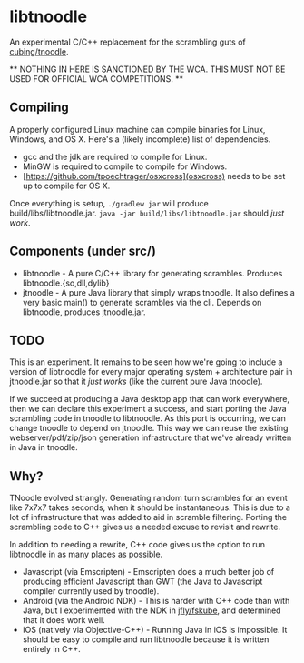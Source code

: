 libtnoodle
==========

An experimental C/C++ replacement for the scrambling guts of
[cubing/tnoodle](https://github.com/cubing/tnoodle).

** NOTHING IN HERE IS SANCTIONED BY THE WCA. THIS MUST NOT
BE USED FOR OFFICIAL WCA COMPETITIONS. **

## Compiling

A properly configured Linux machine can compile binaries for Linux, Windows, and OS X.
Here's a (likely incomplete) list of dependencies.

- gcc and the jdk are required to compile for Linux.
- MinGW is required to compile to compile for Windows.
- [https://github.com/tpoechtrager/osxcross](osxcross) needs to be set up to compile for OS X.

Once everything is setup, `./gradlew jar` will produce build/libs/libtnoodle.jar.
`java -jar build/libs/libtnoodle.jar` should *just work*.

## Components (under src/)

- libtnoodle - A pure C/C++ library for generating scrambles. Produces
  libtnoodle.{so,dll,dylib}
- jtnoodle - A pure Java library that simply wraps tnoodle. It also defines a
  very basic main() to generate scrambles via the cli. Depends on libtnoodle,
  produces jtnoodle.jar.

## TODO

This is an experiment. It remains to be seen how we're going to include a
version of libtnoodle for every major operating system + architecture pair in
jtnoodle.jar so that it *just works* (like the current pure Java tnoodle).

If we succeed at producing a Java desktop app that can work everywhere, then
we can declare this experiment a success, and start porting the Java scrambling code
in tnoodle to libtnoodle. As this port is occurring, we can change tnoodle to depend
on jtnoodle. This way we can reuse the existing webserver/pdf/zip/json generation
infrastructure that we've already written in Java in tnoodle.

## Why?

TNoodle evolved strangly. Generating random turn scrambles for an event like
7x7x7 takes seconds, when it should be instantaneous. This is due to a lot of
infrastructure that was added to aid in scramble filtering. Porting the
scrambling code to C++ gives us a needed excuse to revisit and rewrite.

In addition to needing a rewrite, C++ code gives us the option to run libtnoodle in
as many places as possible.

- Javascript (via Emscripten) - Emscripten does a much better job of producing
efficient Javascript than GWT (the Java to Javascript compiler currently used
by tnoodle).
- Android (via the Android NDK) - This is harder with C++ code than with Java,
but I experimented with the NDK in
[jfly/fskube](https://github.com/jfly/fskube), and determined that it does work well.
- iOS (natively via Objective-C++) - Running Java in iOS is impossible. It
should be easy to compile and run libtnoodle because it is written entirely in
C++.
